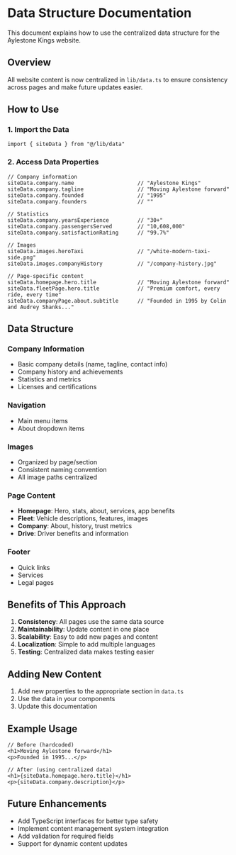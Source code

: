 # Data Structure Documentation

This document explains how to use the centralized data structure for the Aylestone Kings website.

## Overview

All website content is now centralized in `lib/data.ts` to ensure consistency across pages and make future updates easier.

## How to Use

### 1. Import the Data

```tsx
import { siteData } from "@/lib/data"
```

### 2. Access Data Properties

```tsx
// Company information
siteData.company.name                    // "Aylestone Kings"
siteData.company.tagline                 // "Moving Aylestone forward"
siteData.company.founded                 // "1995"
siteData.company.founders                // ""

// Statistics
siteData.company.yearsExperience         // "30+"
siteData.company.passengersServed        // "10,608,000"
siteData.company.satisfactionRating      // "99.7%"

// Images
siteData.images.heroTaxi                 // "/white-modern-taxi-side.png"
siteData.images.companyHistory           // "/company-history.jpg"

// Page-specific content
siteData.homepage.hero.title             // "Moving Aylestone forward"
siteData.fleetPage.hero.title            // "Premium comfort, every ride, every time"
siteData.companyPage.about.subtitle      // "Founded in 1995 by Colin and Audrey Shanks..."
```

## Data Structure

### Company Information
- Basic company details (name, tagline, contact info)
- Company history and achievements
- Statistics and metrics
- Licenses and certifications

### Navigation
- Main menu items
- About dropdown items

### Images
- Organized by page/section
- Consistent naming convention
- All image paths centralized

### Page Content
- **Homepage**: Hero, stats, about, services, app benefits
- **Fleet**: Vehicle descriptions, features, images
- **Company**: About, history, trust metrics
- **Drive**: Driver benefits and information

### Footer
- Quick links
- Services
- Legal pages

## Benefits of This Approach

1. **Consistency**: All pages use the same data source
2. **Maintainability**: Update content in one place
3. **Scalability**: Easy to add new pages and content
4. **Localization**: Simple to add multiple languages
5. **Testing**: Centralized data makes testing easier

## Adding New Content

1. Add new properties to the appropriate section in `data.ts`
2. Use the data in your components
3. Update this documentation

## Example Usage

```tsx
// Before (hardcoded)
<h1>Moving Aylestone forward</h1>
<p>Founded in 1995...</p>

// After (using centralized data)
<h1>{siteData.homepage.hero.title}</h1>
<p>{siteData.company.description}</p>
```

## Future Enhancements

- Add TypeScript interfaces for better type safety
- Implement content management system integration
- Add validation for required fields
- Support for dynamic content updates
